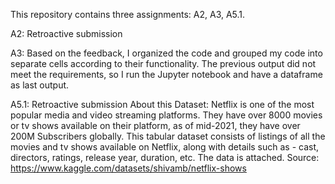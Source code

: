 This repository contains three assignments: A2, A3, A5.1.

A2:
Retroactive submission

A3:
Based on the feedback, I organized the code and grouped my code into separate cells according to their functionality. 
The previous output did not meet the requirements, so I run the Jupyter notebook and have a dataframe as last output.

A5.1:
Retroactive submission
About this Dataset: Netflix is one of the most popular media and video streaming platforms. They have over 8000 movies or tv shows available on their platform, as of mid-2021, they have over 200M Subscribers globally. This tabular dataset consists of listings of all the movies and tv shows available on Netflix, along with details such as - cast, directors, ratings, release year, duration, etc. The data is attached.
Source: https://www.kaggle.com/datasets/shivamb/netflix-shows
